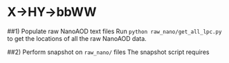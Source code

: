 # X->HY->bbWW

##1) Populate raw NanoAOD text files
Run ```python raw_nano/get_all_lpc.py``` to get the locations of all the raw NanoAOD data.

##2) Perform snapshot on `raw_nano/` files
The snapshot script requires   
